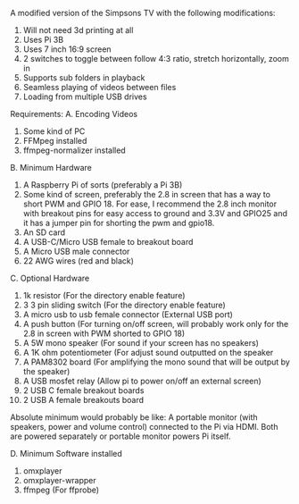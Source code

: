 A modified version of the Simpsons TV with the following modifications:

1. Will not need 3d printing at all
2. Uses Pi 3B
3. Uses 7 inch 16:9 screen
4. 2 switches to toggle between follow 4:3 ratio, stretch horizontally, zoom in
5. Supports sub folders in playback
6. Seamless playing of videos between files
7. Loading from multiple USB drives

Requirements:
A. Encoding Videos
1. Some kind of PC
2. FFMpeg installed
3. ffmpeg-normalizer installed

B. Minimum Hardware
1. A Raspberry Pi of sorts (preferably a Pi 3B)
2. Some kind of screen, preferably the 2.8 in screen that has a way to short PWM and GPIO 18. For ease, I recommend the 2.8 inch monitor with breakout pins for easy access to ground and 3.3V and GPIO25 and it has a jumper pin for shorting the pwm and gpio18.
3. An SD card
4. A USB-C/Micro USB female to breakout board
5. A Micro USB male connector
6. 22 AWG wires (red and black)

C. Optional Hardware
1. 1k resistor (For the directory enable feature)
2. 3 3 pin sliding switch (For the directory enable feature)
4. A micro usb to usb female connector (External USB port)
5. A push button (For turning on/off screen, will probably work only for the 2.8 in screen with PWM shorted to GPIO 18)
6. A 5W mono speaker (For sound if your screen has no speakers)
7. A 1K ohm potentiometer (For adjust sound outputted on the speaker
8. A PAM8302 board (For amplifying the mono sound that will be output by the speaker)
9. A USB mosfet relay (Allow pi to power on/off an external screen)
10. 2 USB C female breakout boards
11. 2 USB A female breakouts board
 
Absolute minimum would probably be like:
A portable monitor (with speakers, power and volume control) connected to the Pi via HDMI. Both are powered separately or portable monitor powers Pi itself.

D. Minimum Software installed
1. omxplayer
2. omxplayer-wrapper
3. ffmpeg (For ffprobe)
